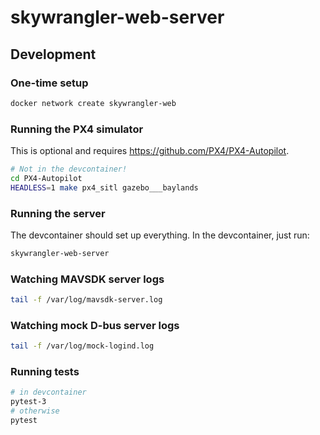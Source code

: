 skywrangler-web-server
======================


Development
-----------

### One-time setup

```bash
docker network create skywrangler-web
```

### Running the PX4 simulator

This is optional and requires <https://github.com/PX4/PX4-Autopilot>.

```bash
# Not in the devcontainer!
cd PX4-Autopilot
HEADLESS=1 make px4_sitl gazebo___baylands
```

### Running the server

The devcontainer should set up everything. In the devcontainer, just run:

```bash
skywrangler-web-server
```

### Watching MAVSDK server logs

```bash
tail -f /var/log/mavsdk-server.log
```

### Watching mock D-bus server logs

```bash
tail -f /var/log/mock-logind.log
```

### Running tests

```bash
# in devcontainer
pytest-3
# otherwise
pytest
```